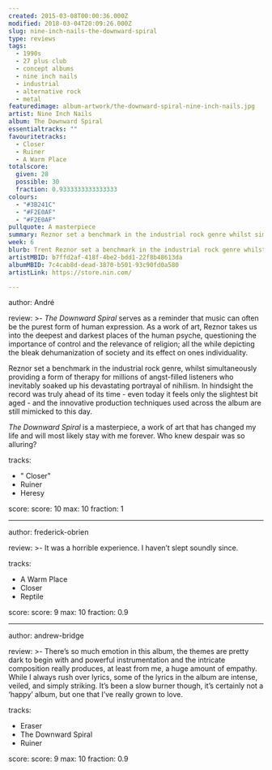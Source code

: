 ```yaml
---
created: 2015-03-08T00:00:36.000Z
modified: 2018-03-04T20:09:26.000Z
slug: nine-inch-nails-the-downward-spiral
type: reviews
tags:
  - 1990s
  - 27 plus club
  - concept albums
  - nine inch nails
  - industrial
  - alternative rock
  - metal
featuredimage: album-artwork/the-downward-spiral-nine-inch-nails.jpg
artist: Nine Inch Nails
album: The Downward Spiral
essentialtracks: ""
favouritetracks:
  - Closer
  - Ruiner
  - A Warm Place
totalscore:
  given: 28
  possible: 30
  fraction: 0.9333333333333333
colours:
  - "#3B241C"
  - "#F2E0AF"
  - "#F2E0AF"
pullquote: A masterpiece
summary: Reznor set a benchmark in the industrial rock genre whilst simultaneously providing a form of therapy for millions of angst-filled listeners, who inevitably soaked up his devastating portrayal of nihilism.
week: 6
blurb: Trent Reznor set a benchmark in the industrial rock genre whilst simultaneously providing a form of therapy for millions of angst-filled listeners.
artistMBID: b7ffd2af-418f-4be2-bdd1-22f8b48613da
albumMBID: 7c4cab8d-dead-3870-b501-93c90fd0a580
artistLink: https://store.nin.com/

---
```


author: André

review: >-
  *The Downward Spiral* serves as a reminder that music can often be the purest form of human expression. As a work of art, Reznor takes us into the deepest and darkest places of the human psyche, questioning the importance of control and the relevance of religion; all the while depicting the bleak dehumanization of society and its effect on ones individuality. 
  
  Reznor set a benchmark in the industrial rock genre, whilst simultaneously providing a form of therapy for millions of angst-filled listeners who inevitably soaked up his devastating portrayal of nihilism. In hindsight the record was truly ahead of its time - even today it feels only the slightest bit aged - and the innovative production techniques used across the album are still mimicked to this day. 
  
  *The Downward Spiral* is a masterpiece, a work of art that has changed my life and will most likely stay with me forever. Who knew despair was so alluring?

tracks:
  - " Closer"
  - ­Ruiner
  - ­Heresy

score:
  score: 10
  max: 10
  fraction: 1

---
author: frederick-obrien

review: >-
  It was a horrible experience. I haven’t slept soundly since.

tracks:
  - A Warm Place
  - ­Closer
  - ­Reptile

score:
  score: 9
  max: 10
  fraction: 0.9

---
author: andrew-bridge

review: >-
  There’s so much emotion in this album, the themes are pretty dark to begin with and powerful instrumentation and the intricate composition really produces, at least from me, a huge amount of empathy. While I always rush over lyrics, some of the lyrics in the album are intense, veiled, and simply striking. It’s been a slow burner though, it’s certainly not a ‘happy’ album, but one that I’ve really grown to love.

tracks:
  - Eraser
  - ­The Downward Spiral
  - ­Ruiner

score:
  score: 9
  max: 10
  fraction: 0.9
